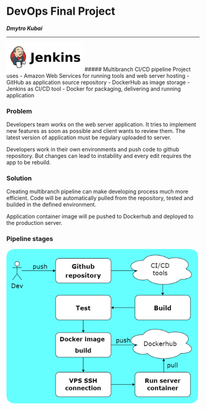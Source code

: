 # DevOps Final Project 
***Dmytro Kubai***

---

<img src="screenshots/jenkins_logo.png" alt="drawing" width="200"/>
##### Multibranch CI/CD pipeline 
Project uses 
- Amazon Web Services for running tools and web server hosting
- GitHub as application source repository
- DockerHub as image storage
- Jenkins as CI/CD tool
- Docker for packaging, delivering and running application

### Problem
Developers team works on the web server application. It tries to implement new features as soon as possible and client wants to review them. The latest version of application must be regulary uploaded to server.  

Developers work in their own environments and push code to github repository. But changes can lead to instability and every edit requires the app to be rebuild.

### Solution 
Creating multibranch pipeline can make developing process much more efficient. Code will be automatically pulled from the repository, tested and builded in the defined environment.    

Application container image will pe pushed to Dockerhub and deployed to the production server.

### Pipeline stages 
<img src="screenshots/PipelineDiagram.drawio.png" alt="drawing" width="500"/>